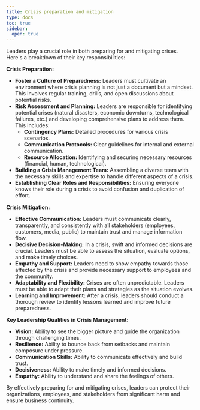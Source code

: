```yaml
---
title: Crisis preparation and mitigation
type: docs
toc: true
sidebar:
  open: true
---
```

Leaders play a crucial role in both preparing for and mitigating crises. Here's a breakdown of their key responsibilities:

**Crisis Preparation:**

*   **Foster a Culture of Preparedness:** Leaders must cultivate an environment where crisis planning is not just a document but a mindset. This involves regular training, drills, and open discussions about potential risks.
*   **Risk Assessment and Planning:** Leaders are responsible for identifying potential crises (natural disasters, economic downturns, technological failures, etc.) and developing comprehensive plans to address them. This includes:
    *   **Contingency Plans:** Detailed procedures for various crisis scenarios.
    *   **Communication Protocols:** Clear guidelines for internal and external communication.
    *   **Resource Allocation:** Identifying and securing necessary resources (financial, human, technological).
*   **Building a Crisis Management Team:** Assembling a diverse team with the necessary skills and expertise to handle different aspects of a crisis.
*   **Establishing Clear Roles and Responsibilities:** Ensuring everyone knows their role during a crisis to avoid confusion and duplication of effort.

**Crisis Mitigation:**

*   **Effective Communication:** Leaders must communicate clearly, transparently, and consistently with all stakeholders (employees, customers, media, public) to maintain trust and manage information flow.
*   **Decisive Decision-Making:** In a crisis, swift and informed decisions are crucial. Leaders must be able to assess the situation, evaluate options, and make timely choices.
*   **Empathy and Support:** Leaders need to show empathy towards those affected by the crisis and provide necessary support to employees and the community.
*   **Adaptability and Flexibility:** Crises are often unpredictable. Leaders must be able to adapt their plans and strategies as the situation evolves.
*   **Learning and Improvement:** After a crisis, leaders should conduct a thorough review to identify lessons learned and improve future preparedness.

**Key Leadership Qualities in Crisis Management:**

*   **Vision:** Ability to see the bigger picture and guide the organization through challenging times.
*   **Resilience:** Ability to bounce back from setbacks and maintain composure under pressure.
*   **Communication Skills:** Ability to communicate effectively and build trust.
*   **Decisiveness:** Ability to make timely and informed decisions.
*   **Empathy:** Ability to understand and share the feelings of others.

By effectively preparing for and mitigating crises, leaders can protect their organizations, employees, and stakeholders from significant harm and ensure business continuity.

